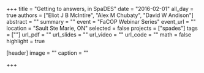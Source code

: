 +++
title = "Getting to answers, in SpaDES"
date = "2016-02-01"
all_day = true
authors = ["Eliot J B McIntire", "Alex M Chubaty", "David W Andison"]
abstract = ""
summary = ""
event = "FaCOP Webinar Series"
event_url = ""
location = "Sault Ste Marie, ON"
selected = false
projects = ["spades"]
tags = [""]
url_pdf = ""
url_slides = ""
url_video = ""
url_code = ""
math = false
highlight = true

[header]
image = ""
caption = ""

+++
